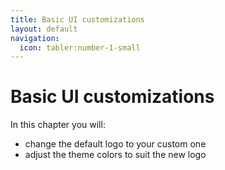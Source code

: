 ```yaml
---
title: Basic UI customizations
layout: default
navigation:
  icon: tabler:number-1-small
---
```


# Basic UI customizations

In this chapter you will:

* change the default logo to your custom one
* adjust the theme colors to suit the new logo

